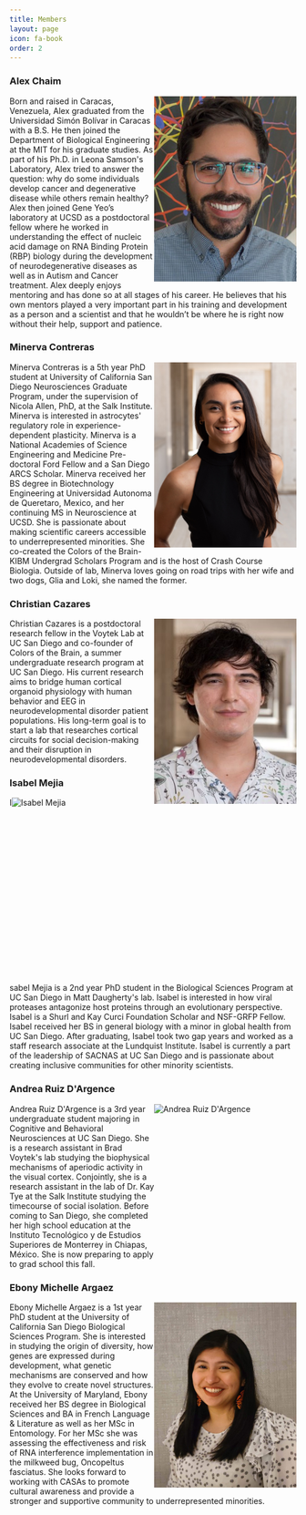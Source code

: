 ```yaml
---
title: Members
layout: page
icon: fa-book
order: 2
---
```


<h3> Alex Chaim </h3>
<img align='right' src="/assets/images/Chaim_hs.jpg" alt="Alex Chaim" style="height: 325px; width:250px; "/>
<span style="font-size:1em;">
Born and raised in Caracas, Venezuela, Alex graduated from the Universidad Simón Bolívar in Caracas with a B.S. He then joined the Department of Biological Engineering at the MIT for his graduate studies. As part of his Ph.D. in Leona Samson's Laboratory, Alex tried to answer the question: why do some individuals develop cancer and degenerative disease while others remain healthy? Alex then joined Gene Yeo’s laboratory at UCSD as a postdoctoral fellow where he worked in understanding the effect of nucleic acid damage on RNA Binding Protein (RBP) biology during the development of neurodegenerative diseases as well as in Autism and Cancer treatment. Alex deeply enjoys mentoring and has done so at all stages of his career. He believes that his own mentors played a very important part in his training and development as a person and a scientist and that he wouldn’t be where he is right now without their help, support and patience.
</span>

<h3> Minerva Contreras </h3>
<img align='right' src="/assets/images/Contreras_hs.jpg" alt="Minerva Contreras" style="height: 325px; width:250px; "/>
<span style="font-size:1em;">
Minerva Contreras is a 5th year PhD student at University of California San Diego Neurosciences Graduate Program, under the supervision of Nicola Allen, PhD, at the Salk Institute. Minerva is interested in astrocytes' regulatory role in experience-dependent plasticity. Minerva is a National Academies of Science Engineering and Medicine Pre-doctoral Ford Fellow and a San Diego ARCS Scholar. 
Minerva received her BS degree in Biotechnology Engineering at Universidad Autonoma de Queretaro, Mexico, and her continuing MS in Neuroscience at UCSD. She is passionate about making scientific careers accessible to underrepresented minorities. She co-created the Colors of the Brain-KIBM Undergrad Scholars Program and is the host of Crash Course Biologia. Outside of lab, Minerva loves going on road trips with her wife and two dogs, Glia and Loki, she named the former. 
</span>

<h3> Christian Cazares </h3>
<img align='right' src="/assets/images/Cazares_hs.jpg" alt="Christian Cazares" style="height: 325px; width:250px; "/>
<span style="font-size:1em;">
Christian Cazares is a postdoctoral research fellow in the Voytek Lab at UC San Diego and co-founder of Colors of the Brain, a summer undergraduate research program at UC San Diego. His current research aims to bridge human cortical organoid physiology with human behavior and EEG in neurodevelopmental disorder patient populations. His long-term goal is to start a lab that researches cortical circuits for social decision-making and their disruption in neurodevelopmental disorders.
</span>

<h3> Isabel Mejia </h3>
<img align='right' src="/assets/images/Mejia_hs.jpg" alt="Isabel Mejia" style="height: 325px; width:250px; "/>
<span style="font-size:1em;">
Isabel Mejia is a 2nd year PhD student in the Biological Sciences Program at UC San Diego in Matt Daugherty's lab. Isabel is interested in how viral proteases antagonize host proteins through an evolutionary perspective. Isabel is a Shurl and Kay Curci Foundation Scholar and NSF-GRFP Fellow. Isabel received her BS in general biology with a minor in global health from UC San Diego. After graduating, Isabel took two gap years and worked as a staff research associate at the Lundquist Institute. Isabel is currently a part of the leadership of SACNAS at UC San Diego and is passionate about creating inclusive communities for other minority scientists.
</span>


<h3> Andrea Ruiz D'Argence </h3>
<img align='right' src="/assets/images/Dargence_hs.jpg" alt="Andrea Ruiz D'Argence"  style="height: 325px; width:250px;"/>
<span style="font-size:1em;">
Andrea Ruiz D'Argence is a 3rd year undergraduate student majoring in Cognitive and Behavioral Neurosciences at UC San Diego. She is a research assistant in Brad Voytek's lab studying the biophysical mechanisms of aperiodic activity in the visual cortex. Conjointly, she is a research assistant in the lab of Dr. Kay Tye at the Salk Institute studying the timecourse of social isolation. Before coming to San Diego, she completed her high school education at the Instituto Tecnológico y de Estudios Superiores de Monterrey in Chiapas, México. She is now preparing to apply to grad school this fall.
</span>


<h3> Ebony Michelle Argaez </h3>
<img align='right' src="/assets/images/Argaez_hs.jpeg" alt="Ebony Michelle Argaez" style="height: 325px; width:250px;"/>
<span style="font-size:1em;">
Ebony Michelle Argaez is a 1st year PhD student at the University of California San Diego Biological Sciences Program. She is interested in studying the origin of diversity, how genes are expressed during development, what genetic mechanisms are conserved and how they evolve to create novel structures. At the University of Maryland, Ebony received her BS degree in Biological Sciences and BA in French Language & Literature as well as her MSc in Entomology. For her MSc she was assessing the effectiveness and risk of RNA interference implementation in the milkweed bug, Oncopeltus fasciatus. She looks forward to working with CASAs to promote cultural awareness and provide a stronger and supportive community to underrepresented minorities.
</span>
